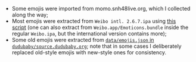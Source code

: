 - Some emojis were imported from momo.snh48live.org, which I collected along the way;
- Most emojis were extracted from `Weibo intl. 2.6.7.ipa` using [this script](https://gist.github.com/zmwangx/f000d992ae2099c470b8ec98bc87b37a) (one can also extract from `Weibo.app/Emoticons.bundle` inside the regular `Weibo.ipa`, but the international version contains more);
- Some old emojis were extracted from [`data/emojis.json` in `dudubaby/source.dudubaby.org`](https://github.com/dudubaby/source.dudubaby.org/blob/master/data/emojis.json); note that in some cases I deliberately replaced old-style emojis with new-style ones for consistency.
